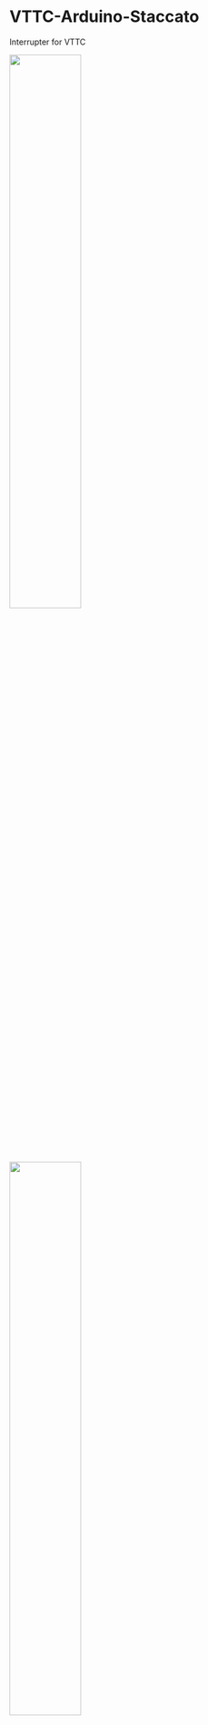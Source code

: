 # VTTC-Arduino-Staccato
Interrupter for VTTC

<img src="https://czechrust.eu/other/electro/vttc_staccato.jpg" width=50% height=50%>
<img src="https://czechrust.eu/other/electro/vttc_sparks.jpg" width=50% height=50%>
